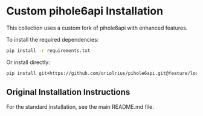 # Custom pihole6api Installation

This collection uses a custom fork of pihole6api with enhanced features. 

To install the required dependencies:

```bash
pip install -r requirements.txt
```

Or install directly:

```bash
pip install git+https://github.com/oriolrius/pihole6api.git@feature/local-dns-improvements
```

## Original Installation Instructions

For the standard installation, see the main README.md file.
